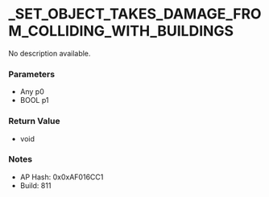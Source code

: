 # _SET_OBJECT_TAKES_DAMAGE_FROM_COLLIDING_WITH_BUILDINGS

No description available.

### Parameters
* Any p0
* BOOL p1

### Return Value
* void

### Notes
* AP Hash: 0x0xAF016CC1
* Build: 811

